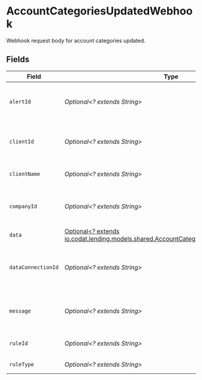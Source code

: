 # AccountCategoriesUpdatedWebhook

Webhook request body for account categories updated.


## Fields

| Field                                                                                                                                                | Type                                                                                                                                                 | Required                                                                                                                                             | Description                                                                                                                                          | Example                                                                                                                                              |
| ---------------------------------------------------------------------------------------------------------------------------------------------------- | ---------------------------------------------------------------------------------------------------------------------------------------------------- | ---------------------------------------------------------------------------------------------------------------------------------------------------- | ---------------------------------------------------------------------------------------------------------------------------------------------------- | ---------------------------------------------------------------------------------------------------------------------------------------------------- |
| `alertId`                                                                                                                                            | *Optional<? extends String>*                                                                                                                         | :heavy_minus_sign:                                                                                                                                   | Unique identifier of the webhook event.                                                                                                              |                                                                                                                                                      |
| `clientId`                                                                                                                                           | *Optional<? extends String>*                                                                                                                         | :heavy_minus_sign:                                                                                                                                   | Unique identifier for your client in Codat.                                                                                                          |                                                                                                                                                      |
| `clientName`                                                                                                                                         | *Optional<? extends String>*                                                                                                                         | :heavy_minus_sign:                                                                                                                                   | Name of your client in Codat.                                                                                                                        |                                                                                                                                                      |
| `companyId`                                                                                                                                          | *Optional<? extends String>*                                                                                                                         | :heavy_minus_sign:                                                                                                                                   | Unique identifier for your SMB in Codat.                                                                                                             | 8a210b68-6988-11ed-a1eb-0242ac120002                                                                                                                 |
| `data`                                                                                                                                               | [Optional<? extends io.codat.lending.models.shared.AccountCategoriesUpdatedWebhookData>](../../models/shared/AccountCategoriesUpdatedWebhookData.md) | :heavy_minus_sign:                                                                                                                                   | N/A                                                                                                                                                  |                                                                                                                                                      |
| `dataConnectionId`                                                                                                                                   | *Optional<? extends String>*                                                                                                                         | :heavy_minus_sign:                                                                                                                                   | Unique identifier for a company's data connection.                                                                                                   | 2e9d2c44-f675-40ba-8049-353bfcb5e171                                                                                                                 |
| `message`                                                                                                                                            | *Optional<? extends String>*                                                                                                                         | :heavy_minus_sign:                                                                                                                                   | A human readable message about the webhook.                                                                                                          |                                                                                                                                                      |
| `ruleId`                                                                                                                                             | *Optional<? extends String>*                                                                                                                         | :heavy_minus_sign:                                                                                                                                   | Unique identifier for the rule.                                                                                                                      |                                                                                                                                                      |
| `ruleType`                                                                                                                                           | *Optional<? extends String>*                                                                                                                         | :heavy_minus_sign:                                                                                                                                   | The type of rule.                                                                                                                                    |                                                                                                                                                      |
